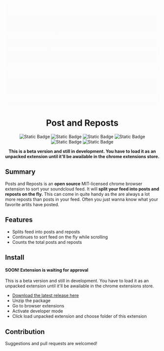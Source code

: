 <p align="center">
    <img src="./assets/Posts and Reposts.gif"
    width="500">
</p>

<h1 align="center">
Post and Reposts
</h1>

<div align="center">


![Static Badge](https://img.shields.io/badge/beta-585858?style=for-the-badge)
![Static Badge](https://img.shields.io/badge/version-1.0.1-blue?style=for-the-badge)
![Static Badge](https://img.shields.io/badge/build-passing-brightgreen?style=for-the-badge)
![Static Badge](https://img.shields.io/badge/coverage-90%25-brightgreen?style=for-the-badge)
![Static Badge](https://img.shields.io/badge/license-MIT-orange?style=for-the-badge)
![Static Badge](https://img.shields.io/badge/contributers-1-red?style=for-the-badge)

**This is a beta version and still in development. You have to load it as an unpacked extension until it'll be awailable in the chrome extensions store.**
</div>

## Summary
Posts and Reposts is an **open source** MIT-licensed chrome browser extension to sort your soundcloud feed. It will **split your feed into posts and reposts on the fly.** This can come in quite handy as the are always a lot more reposts than posts in your feed. Often you just wanna know what your favorite artits have posted.

## Features

- Splits feed into posts and reposts
- Continues to sort feed on the fly while scrolling
- Counts the total posts and reposts

## Install

#### SOON! Extension is waiting for approval

This is a beta version and still in development. You have to load it as an unpacked extension until it'll be awailable in the chrome extensions store. 

- [Download the latest release here](https://github.com/simonsagstetter/postsandreposts/releases)
- Unzip the package
- Go to browser extensions
- Activate developer mode
- Click load unpacked extension and choose folder of this extension

## Contribution

Suggestions and pull requests are welcomed!

